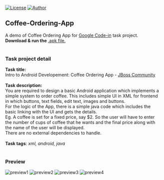[![License](https://img.shields.io/github/license/ezralazuardy/ChocoView.svg)](https://github.com/ezralazuardy/Coffee-Ordering-App/blob/master/LICENSE) 
[![Author](https://img.shields.io/badge/author-ezra%20lazuardy-blue.svg)](https://github.com/ezralazuardy)
<!-- [![Build Status](https://travis-ci.org/ezralazuardy/Coffee-Ordering-App.svg?branch=master)](https://travis-ci.org/ezralazuardy/Coffee-Ordering-App) -->

## Coffee-Ordering-App

A demo of Coffee Ordering App for [Google Code-in](https://codein.withgoogle.com) task project.<br>
<b>Download & run the</b> [.apk file.](https://github.com/ezralazuardy/Coffee-Ordering-App/blob/master/app/release/app-release.apk)
<br><br>
### Task project detail
<b>Task title:</b>
<br>
Intro to Android Developement: Coffee Ordering App - [JBoss Community](https://codein.withgoogle.com/organizations/jboss-community/)
<br><br>
<b>Task description:</b><br>
You are required to design a basic Android application which implements a simple system to order coffee. This includes simple UI in XML for frontend in which buttons, text fields, edit text, images and buttons.
<br>
For the logic of the App, there is a simple java code which includes the basic linking with the UI and gets the details.
<br>
Eg. A coffee is set for a fixed price, say $2. So the user will have to enter the number of cups of coffee that he wants and the final price along with the name of the user will be displayed.
<br>
There are no external dependencies to handle.
<br><br>
<b>Task tags</b>: <i>xml, android, java</i>
<br><br>
### Preview
![preview1](https://static.tinylab.tk/coffee-ordering-app/preview1.jpeg)
![preview2](https://static.tinylab.tk/coffee-ordering-app/preview2.jpeg)
![preview3](https://static.tinylab.tk/coffee-ordering-app/preview3.jpeg)
![preview4](https://static.tinylab.tk/coffee-ordering-app/preview4.jpeg)
